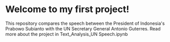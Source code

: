 # Welcome to my first project!
This repository compares the speech between the President of Indonesia's Prabowo Subianto with the UN Secretary General Antonio Guterres. Read more about the project in Text_Analysis_UN Speech.ipynb 
